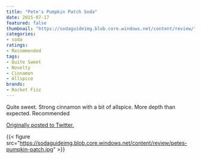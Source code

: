 ```yaml
---
title: "Pete's Pumpkin Patch Soda"
date: 2015-07-17
featured: false
thumbnail: "https://sodaguideimg.blob.core.windows.net/content/review/thumbs/petes-pumpkin-patch.jpg"
categories:
- soda
ratings:
- Recommended
tags:
- Quite Sweet
- Novelty
- Cinnamon
- Allspice
brands:
- Rocket Fizz
---
```


Quite sweet. Strong cinnamon with a bit of allspice. More depth than expected. Recommended

[Originally posted to Twitter.](https://twitter.com/Cavorter/status/622099156320923648)

{{< figure src="https://sodaguideimg.blob.core.windows.net/content/review/petes-pumpkin-patch.jpg" >}}
